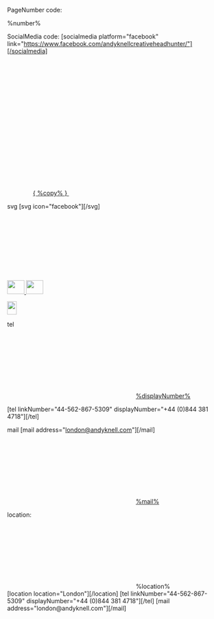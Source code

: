 PageNumber 
code:

<span class="page-number">
%number%
</span>

SocialMedia
code:
[socialmedia platform="facebook" link="https://www.facebook.com/andyknellcreativeheadhunter/"][/socialmedia]

<a class="ak-social__icon" href="%url%" target="_blank"><svg class="ak-icon ak-icon--%platform%"><use xlink:href="/wp-content/plugins/wp-svg-spritemap-master/defs.svg#:%platform%"></svg></a>


<div class="scroll-to-section" style="text-align: center;">
<a data-behaviour="scrollToSection" class="scroll-to-section__button" href="#%target%">
<span class="scroll-to-section__bracket">{ </span> %copy% <span class="scroll-to-section__bracket"> }</span>
<svg class="ak-icon scroll-to-section__icon"><use xlink:href="/wp-content/plugins/wp-svg-spritemap-master/defs.svg#:scroll-down"></svg>
</a>
</div>

svg
[svg icon="facebook"][/svg]
<svg class="ak-icon ak-icon--%icon%"><use xlink:href="/wp-content/plugins/wp-svg-spritemap-master/defs.svg#:%icon%"></svg>


<a class="ak-social__icon ak-social__icon--linkedin" href="#" target="_blank">
<img class="alignnone wp-image-79" src="http://localhost:8888/ak-creative/wp-content/uploads/2017/03/twitter.png" alt="" width="40" height="32" />
</a>
<a class="ak-social__icon ak-social__icon--twitter" href="#" target="_blank">
<img class="alignnone wp-image-79" src="http://localhost:8888/ak-creative/wp-content/uploads/2017/03/twitter.png" alt="" width="40" height="32" /></a>

<a class="ak-social__icon ak-social__icon--facebook" href="#" target="_blank"><img class="alignnone wp-image-80" src="http://localhost:8888/ak-creative/wp-content/uploads/2017/03/facebook.png" alt="" width="22" height="31" /></a>


tel
<div class="contact-item__wrapper"><svg class="ak-icon contact-item__icon contact-item__icon--tel"><use xlink:href="/wp-content/plugins/wp-svg-spritemap-master/defs.svg#:phone"></svg><a href="tel:%linkNumber%" class="contact-item__copy contact-item__copy--phone">%displayNumber%</a></div>

[tel linkNumber="44-562-867-5309" displayNumber="+44 (0)844 381 4718"][/tel]

mail
[mail address="london@andyknell.com"][/mail]
<div class="contact-item__wrapper"><svg class="ak-icon contact-item__icon contact-item__icon--mail"><use xlink:href="/wp-content/plugins/wp-svg-spritemap-master/defs.svg#:mail"></svg><a href="mailto:%address%" class="contact-item__copy contact-item__copy--mail">%mail%</a></div>

location:
<div class="contact-item__wrapper"><svg class="ak-icon contact-item__icon contact-item__icon--location"><use xlink:href="/wp-content/plugins/wp-svg-spritemap-master/defs.svg#:map"></svg><span class="contact-item__copy contact-item__copy--location">%location%</span></div>


<div class="contact-item">
[location location="London"][/location]
[tel linkNumber="44-562-867-5309" displayNumber="+44 (0)844 381 4718"][/tel]
[mail address="london@andyknell.com"][/mail]
</div>